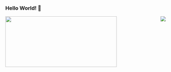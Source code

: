 ### Hello World! 👋
<img align="left" src="https://github-readme-stats.vercel.app/api?username=KuratasZ&show_icons=true" height="160" width="350"/>
<img align="right" src="https://github-readme-stats.vercel.app/api/top-langs/?username=KuratasZ&layout=compact"  />
